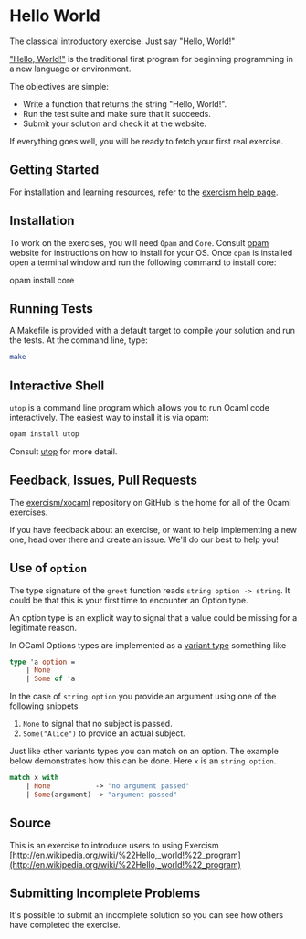 # Hello World

The classical introductory exercise. Just say "Hello, World!"

["Hello, World!"](http://en.wikipedia.org/wiki/%22Hello,_world!%22_program) is
the traditional first program for beginning programming in a new language
or environment.

The objectives are simple:

- Write a function that returns the string "Hello, World!".
- Run the test suite and make sure that it succeeds.
- Submit your solution and check it at the website.

If everything goes well, you will be ready to fetch your first real exercise.


## Getting Started
For installation and learning resources, refer to the
[exercism help page](http://exercism.io/languages/ocaml).

## Installation
To work on the exercises, you will need `Opam` and `Core`. Consult [opam](https://opam.ocaml.org) website for instructions on how to install for your OS. Once `opam` is installed open a terminal window and run the following command to install core:

opam install core

## Running Tests
A Makefile is provided with a default target to compile your solution and run the tests. At the command line, type:

```bash
make
```

## Interactive Shell
`utop` is a command line program which allows you to run Ocaml code interactively. The easiest way to install it is via opam:
```bash
opam install utop
```
Consult [utop](https://github.com/diml/utop/blob/master/README.md) for more detail.

## Feedback, Issues, Pull Requests
The [exercism/xocaml](https://github.com/exercism/xocaml) repository on
GitHub is the home for all of the Ocaml exercises.

If you have feedback about an exercise, or want to help implementing a new
one, head over there and create an issue.  We'll do our best to help you!

## Use of `option`
The type signature of the `greet` function reads `string option -> string`. It
could be that this is your first time to encounter an Option type.

An option type is an explicit way to signal that a value could be missing for a
legitimate reason.

In OCaml Options types are implemented as
a [variant type](https://realworldocaml.org/v1/en/html/variants.html) something
like

```ocaml
type 'a option =
    | None
    | Some of 'a
```

In the case of `string option` you provide an argument using one of the
following snippets

1. `None` to signal that no subject is passed.
2. `Some("Alice")` to provide an actual subject.

Just like other variants types you can match on an option. The example below
demonstrates how this can be done. Here `x` is an `string option`.

```ocaml
match x with 
    | None           -> "no argument passed"
    | Some(argument) -> "argument passed"
```

## Source

This is an exercise to introduce users to using Exercism [http://en.wikipedia.org/wiki/%22Hello,_world!%22_program](http://en.wikipedia.org/wiki/%22Hello,_world!%22_program)

## Submitting Incomplete Problems
It's possible to submit an incomplete solution so you can see how others have completed the exercise.

